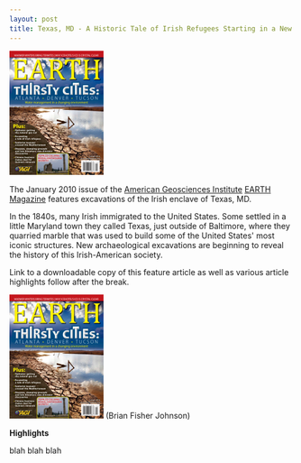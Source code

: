 ```yaml
---
layout: post
title: Texas, MD - A Historic Tale of Irish Refugees Starting in a New Land and Quarrying Marble (magazine)
---
```


[![EARTH magazine January 2010](/images/earth_2010_01.png)](http://www.earthmagazine.org/issues/january-2010)

The January 2010 issue of the [American Geosciences Institute](http://www.americangeosciences.org/) [EARTH Magazine](http://www.earthmagazine.org/) features excavations of the Irish enclave of Texas, MD.

In the 1840s, many Irish immigrated to the United States. Some settled in a little Maryland town they called Texas, just outside of Baltimore, where they quarried marble that was used to build some of the United States' most iconic structures. New archaeological excavations are beginning to reveal the history of this Irish-American society.

Link to a downloadable copy of this feature article as well as various article highlights follow after the break.

<!--more-->

[![Texas, Maryland - A Historic Tale of Irish Refugees Starting in a New Land and Quarrying Marble](/images/earth_2010_01.png)](/images/EARTH_texas_article.pdf) (Brian Fisher Johnson)

**Highlights**

blah blah blah
